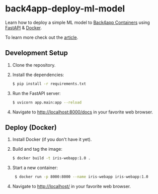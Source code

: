 # back4app-deploy-ml-model

Learn how to deploy a simple ML model to [Back4app Containers](https://www.back4app.com/container-as-a-service-caas) using [FastAPI](https://fastapi.tiangolo.com/) & [Docker](https://www.docker.com/).

To learn more check out the [article](#).

## Development Setup

1. Clone the repository.

2. Install the dependencies:
    ```sh
    $ pip install -r requirements.txt
    ```
   
3. Run the FastAPI server:
    ```sh
    $ uvicorn app.main:app --reload
    ```
   
4. Navigate to [http://localhost:8000/docs](http://localhost:8000/docs) in your favorite web browser.

## Deploy (Docker)

1. Install Docker (if you don't have it yet).

2. Build and tag the image:
    ```sh
    $ docker build -t iris-webapp:1.0 .
    ```

3. Start a new container:
   ```sh
    $ docker run -p 8000:8000 --name iris-webapp iris-webapp:1.0
    ```

4. Navigate to [http://localhost/](http://localhost/) in your favorite web browser.
